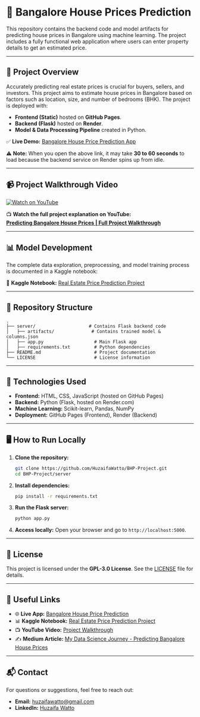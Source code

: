 # 🏡 Bangalore House Prices Prediction

This repository contains the backend code and model artifacts for predicting house prices in Bangalore using machine learning. The project includes a fully functional web application where users can enter property details to get an estimated price.

---

## 📖 Project Overview

Accurately predicting real estate prices is crucial for buyers, sellers, and investors. This project aims to estimate house prices in Bangalore based on factors such as location, size, and number of bedrooms (BHK). The project is deployed with:

- **Frontend (Static)** hosted on **GitHub Pages**.
- **Backend (Flask)** hosted on **Render**.
- **Model & Data Processing Pipeline** created in Python.

✅ **Live Demo:** [Bangalore House Price Prediction App](https://huzaifawatto.github.io/BHP-Project/)

⚠️ **Note:** When you open the above link, it may take **30 to 60 seconds** to load because the backend service on Render spins up from idle.

---

## 📹 Project Walkthrough Video

[![Watch on YouTube](https://img.youtube.com/vi/d_UnIuZ_wUQ/0.jpg)](https://youtu.be/d_UnIuZ_wUQ?si=H6Oj3c0fbAhpyURc)

📺 **Watch the full project explanation on YouTube:**  
**[Predicting Bangalore House Prices | Full Project Walkthrough](https://youtu.be/d_UnIuZ_wUQ?si=H6Oj3c0fbAhpyURc)**

---

## 📊 Model Development

The complete data exploration, preprocessing, and model training process is documented in a Kaggle notebook:

🔗 **Kaggle Notebook:** [Real Estate Price Prediction Project](https://www.kaggle.com/code/huzaifawatto/real-estate-price-prediction-project)

---

## 📂 Repository Structure

```
.
├── server/                    # Contains Flask backend code
│   ├── artifacts/              # Contains trained model & columns.json
│   ├── app.py                   # Main Flask app
│   ├── requirements.txt         # Python dependencies
├── README.md                    # Project documentation
└── LICENSE                      # License information
```

---

## 🚀 Technologies Used

- **Frontend:** HTML, CSS, JavaScript (hosted on GitHub Pages)
- **Backend:** Python (Flask, hosted on Render.com)
- **Machine Learning:** Scikit-learn, Pandas, NumPy
- **Deployment:** GitHub Pages (Frontend), Render (Backend)

---

## 🖥️ How to Run Locally

1. **Clone the repository:**
    ```bash
    git clone https://github.com/HuzaifaWatto/BHP-Project.git
    cd BHP-Project/server
    ```

2. **Install dependencies:**
    ```bash
    pip install -r requirements.txt
    ```

3. **Run the Flask server:**
    ```bash
    python app.py
    ```

4. **Access locally:**
    Open your browser and go to `http://localhost:5000`.

---

## 📜 License

This project is licensed under the **GPL-3.0 License**. See the [LICENSE](LICENSE) file for details.

---

## 🔗 Useful Links

- 🌐 **Live App:** [Bangalore House Price Prediction](https://huzaifawatto.github.io/BHP-Project/)
- 📊 **Kaggle Notebook:** [Real Estate Price Prediction Project](https://www.kaggle.com/code/huzaifawatto/real-estate-price-prediction-project)
- 📺 **YouTube Video:** [Project Walkthrough](https://youtu.be/d_UnIuZ_wUQ?si=H6Oj3c0fbAhpyURc)
- ✍️ **Medium Article:** [My Data Science Journey - Predicting Bangalore House Prices](https://medium.com/@huzaifawatto/predicting-bangalore-house-prices-my-data-science-journey-f2aa2898baff)

---

## 📬 Contact

For questions or suggestions, feel free to reach out:

- **Email:** huzaifawatto@gmail.com
- **LinkedIn:** [Huzaifa Watto](https://www.linkedin.com/in/huzaifawatto/)
